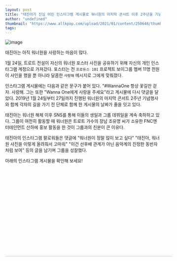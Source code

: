 ```yaml
---
layout: post
title: "태진아가 진심 어린 인스타그램 게시물로 워너원의 마지막 콘서트 이후 2주년을 기념하고 있다."
author: "undefined"
thumbnail: "https://www.allkpop.com/upload/2021/01/content/250648/thumb/1611575303-wannaone-collage.jpg"
tags: 
---
```



![image](https://www.allkpop.com/upload/2021/01/content/250648/1611575303-wannaone-collage.jpg)

태진아는 아직 워너원을 사랑하는 마음이 많다.

1월 24일, 트로트 전설이 자신의 워너원 포스터 사진을 공유하기 위해 자신의 개인 인스타그램 계정으로 가져갔다. 포스터는 전 `프로듀스 101` 프로젝트 보이그룹 멤버 11명 전원이 사인을 했을 뿐 아니라 달콤한 `사랑해` 메시지로 그에게 맞춰졌다.

인스타그램 게시물에는 다음과 같은 문구가 붙어 있다. "#WannaOne 항상 꽃길만 걷자. 사랑해. 그는 또한 "Wanna One에게 사랑을 주세요"라고 게시물에 다시 댓글을 달았다. 2019년 1월 24일부터 27일까지 진행된 워너원의 마지막 콘서트 2주년 기념행사와 함께 각자의 길을 가기 전 단체로 함께 한 게시물의 날짜가 줄을 잇고 있다.

태진아는 워너원 해체 이후 SNS를 통해 이들의 생일과 그룹 데뷔일을 계속 축하하고 있다. 그룹이 여전히 활동할 때 워너원은 트로트 가수의 장남 조유명 씨가 소유한 FNC엔터테인먼트 산하에 홍보 활동을 한 것이 그룹과의 친분이 큰 이유다.

태진아의 인스타그램 팔로워들은 댓글에 "워너원이 정말 많이 보고 싶다" "태진아, 워너원 사진을 이렇게 올려줘서 고마워" "이건 선후배 관계가 아닌 음악계의 진정한 동반자처럼 보여" 등의 글을 남기며 그룹을 성찰했다.

아래의 인스타그램 게시물을 확인해 보세요!


<div class="video_wrapper" style="padding-top: 56.25%;">
    <iframe class="instagram-media" id="instagram-embed-0" src="https://www.instagram.com/p/CKYOGQflQNc/embed/captioned/?cr=1&amp;v=13&amp;wp=1080&amp;rd=https%3A%2F%2Fwww.allkpop.com&amp;rp=%2Farticle%2F2021%2F01%2Ftae-jin-ah-honors-2-year-anniversary-since-wanna-ones-final-concert-with-heartfelt-instagram-post#%7B%22ci%22%3A0%2C%22os%22%3A2648.534999927506%2C%22ls%22%3A2114.0299999387935%2C%22le%22%3A2501.769999973476%7D" allowtransparency="true" allowfullscreen="true" frameborder="0" height="0" data-instgrm-payload-id="instagram-media-payload-0" scrolling="no" style="background: white; max-width: 540px; width: calc(100% - 2px); border-radius: 3px; border: 1px solid rgb(219, 219, 219); box-shadow: none; display: block; margin: 0px; min-width: 326px; padding: 0px; position: absolute;"></iframe>
</div>
